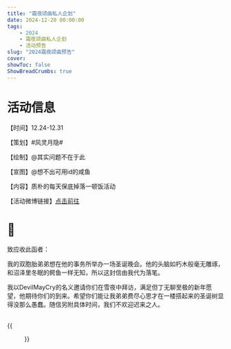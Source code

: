 ```yaml
---
title: "霜夜颂曲私人企划"
date: 2024-12-20 00:00:00
tags: 
    - 2024
    - 霜夜颂曲私人企划
    - 活动预告
slug: "2024霜夜颂曲预告"
cover:
showToc: false
ShowBreadCrumbs: true
---
```


# 活动信息

【时间】12.24-12.31

【策划】#风灵月隐#

【绘制】@其实问题不在于此

【宣图】@想不出可用id的咸鱼

【内容】质朴的每天保底掉落一顿饭活动

【活动微博链接】[点击前往](http://m.weibo.cn/status/5117734299900857?)

# 🍎

致应收此函者：

我的双胞胎弟弟想在他的事务所举办一场圣诞晚会。他的头脑如朽木般毫无雕琢，和沼泽里冬眠的鳄鱼一样无知，所以这封信由我代为落笔。

我以DevilMayCry的名义邀请你们在雪夜中拜访，满足但丁无聊至极的新年愿望，他期待你们的到来。希望你们能让我弟弟费尽心思才在一楼搭起来的圣诞树显得没那么愚蠢。随信另附具体时间，我们不欢迎迟来之人。

<br>
{{<figure src="/events/2024/241220/1.webp#center"  caption="霜夜颂曲宣图" width="500px">}}

